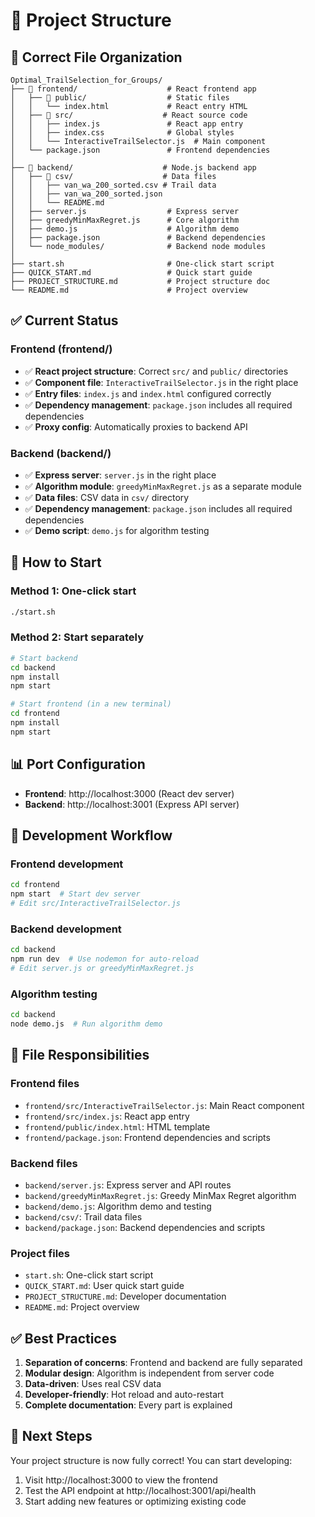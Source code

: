 # 📁 Project Structure

## 🎯 Correct File Organization

```
Optimal_TrailSelection_for_Groups/
├── 📁 frontend/                    # React frontend app
│   ├── 📁 public/                  # Static files
│   │   └── index.html             # React entry HTML
│   ├── 📁 src/                    # React source code
│   │   ├── index.js               # React app entry
│   │   ├── index.css              # Global styles
│   │   └── InteractiveTrailSelector.js  # Main component
│   └── package.json               # Frontend dependencies
│
├── 📁 backend/                    # Node.js backend app
│   ├── 📁 csv/                    # Data files
│   │   ├── van_wa_200_sorted.csv # Trail data
│   │   ├── van_wa_200_sorted.json
│   │   └── README.md
│   ├── server.js                  # Express server
│   ├── greedyMinMaxRegret.js      # Core algorithm
│   ├── demo.js                    # Algorithm demo
│   ├── package.json               # Backend dependencies
│   └── node_modules/              # Backend node modules
│
├── start.sh                       # One-click start script
├── QUICK_START.md                 # Quick start guide
├── PROJECT_STRUCTURE.md           # Project structure doc
└── README.md                      # Project overview
```

## ✅ Current Status

### Frontend (frontend/)
- ✅ **React project structure**: Correct `src/` and `public/` directories
- ✅ **Component file**: `InteractiveTrailSelector.js` in the right place
- ✅ **Entry files**: `index.js` and `index.html` configured correctly
- ✅ **Dependency management**: `package.json` includes all required dependencies
- ✅ **Proxy config**: Automatically proxies to backend API

### Backend (backend/)
- ✅ **Express server**: `server.js` in the right place
- ✅ **Algorithm module**: `greedyMinMaxRegret.js` as a separate module
- ✅ **Data files**: CSV data in `csv/` directory
- ✅ **Dependency management**: `package.json` includes all required dependencies
- ✅ **Demo script**: `demo.js` for algorithm testing

## 🚀 How to Start

### Method 1: One-click start
```bash
./start.sh
```

### Method 2: Start separately
```bash
# Start backend
cd backend
npm install
npm start

# Start frontend (in a new terminal)
cd frontend
npm install
npm start
```

## 📊 Port Configuration

- **Frontend**: http://localhost:3000 (React dev server)
- **Backend**: http://localhost:3001 (Express API server)

## 🔧 Development Workflow

### Frontend development
```bash
cd frontend
npm start  # Start dev server
# Edit src/InteractiveTrailSelector.js
```

### Backend development
```bash
cd backend
npm run dev  # Use nodemon for auto-reload
# Edit server.js or greedyMinMaxRegret.js
```

### Algorithm testing
```bash
cd backend
node demo.js  # Run algorithm demo
```

## 📁 File Responsibilities

### Frontend files
- `frontend/src/InteractiveTrailSelector.js`: Main React component
- `frontend/src/index.js`: React app entry
- `frontend/public/index.html`: HTML template
- `frontend/package.json`: Frontend dependencies and scripts

### Backend files
- `backend/server.js`: Express server and API routes
- `backend/greedyMinMaxRegret.js`: Greedy MinMax Regret algorithm
- `backend/demo.js`: Algorithm demo and testing
- `backend/csv/`: Trail data files
- `backend/package.json`: Backend dependencies and scripts

### Project files
- `start.sh`: One-click start script
- `QUICK_START.md`: User quick start guide
- `PROJECT_STRUCTURE.md`: Developer documentation
- `README.md`: Project overview

## ✅ Best Practices

1. **Separation of concerns**: Frontend and backend are fully separated
2. **Modular design**: Algorithm is independent from server code
3. **Data-driven**: Uses real CSV data
4. **Developer-friendly**: Hot reload and auto-restart
5. **Complete documentation**: Every part is explained

## 🎯 Next Steps

Your project structure is now fully correct! You can start developing:

1. Visit http://localhost:3000 to view the frontend
2. Test the API endpoint at http://localhost:3001/api/health
3. Start adding new features or optimizing existing code 